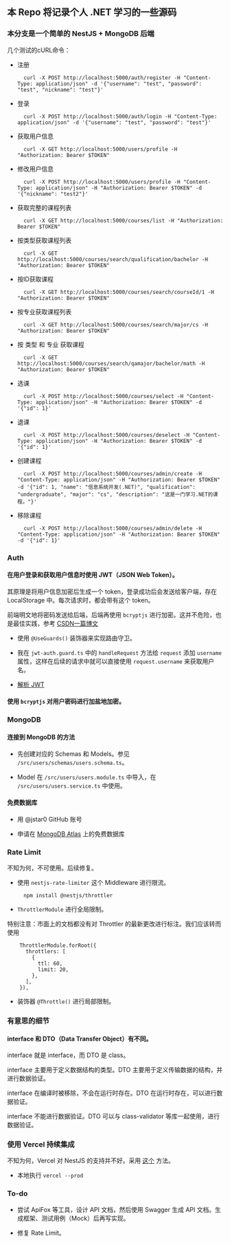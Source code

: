 ## 本 Repo 将记录个人 .NET 学习的一些源码

### 本分支是一个简单的 NestJS + MongoDB 后端

几个测试的cURL命令：

- 注册

        curl -X POST http://localhost:5000/auth/register -H "Content-Type: application/json" -d '{"username": "test", "password": "test", "nickname": "test"}'

- 登录

        curl -X POST http://localhost:5000/auth/login -H "Content-Type: application/json" -d '{"username": "test", "password": "test"}'

- 获取用户信息

        curl -X GET http://localhost:5000/users/profile -H "Authorization: Bearer $TOKEN"

- 修改用户信息

        curl -X POST http://localhost:5000/users/profile -H "Content-Type: application/json" -H "Authorization: Bearer $TOKEN" -d '{"nickname": "test2"}'

- 获取完整的课程列表

        curl -X GET http://localhost:5000/courses/list -H "Authorization: Bearer $TOKEN"

- 按类型获取课程列表

        curl -X GET http://localhost:5000/courses/search/qualification/bachelor -H "Authorization: Bearer $TOKEN"

- 按ID获取课程

        curl -X GET http://localhost:5000/courses/search/courseId/1 -H "Authorization: Bearer $TOKEN"

- 按专业获取课程列表

        curl -X GET http://localhost:5000/courses/search/major/cs -H "Authorization: Bearer $TOKEN"

- 按 类型 和 专业 获取课程

        curl -X GET http://localhost:5000/courses/search/qamajor/bachelor/math -H "Authorization: Bearer $TOKEN"

- 选课

        curl -X POST http://localhost:5000/courses/select -H "Content-Type: application/json" -H "Authorization: Bearer $TOKEN" -d '{"id": 1}'

- 退课

        curl -X POST http://localhost:5000/courses/deselect -H "Content-Type: application/json" -H "Authorization: Bearer $TOKEN" -d '{"id": 1}'


- 创建课程

        curl -X POST http://localhost:5000/courses/admin/create -H "Content-Type: application/json" -H "Authorization: Bearer $TOKEN" -d '{"id": 1, "name": "信息系统开发(.NET)", "qualification": "undergraduate", "major": "cs", "description": "这是一门学习.NET的课程。"}'

- 移除课程

        curl -X POST http://localhost:5000/courses/admin/delete -H "Content-Type: application/json" -H "Authorization: Bearer $TOKEN" -d '{"id": 1}'


### Auth

#### 在用户登录和获取用户信息时使用 JWT（JSON Web Token）。

其原理是将用户信息加密后生成一个 token，登录成功后会发送给客户端，存在 LocalStorage 中。每次请求时，都会带有这个 token。

前端明文地将密码发送给后端，后端再使用 `bcryptjs` 进行加密。这并不危险，也是最佳实践，参考 [CSDN一篇博文](https://blog.csdn.net/sinat_34820292/article/details/113750467)

- 使用 `@UseGuards()` 装饰器来实现路由守卫。

- 我在 `jwt-auth.guard.ts` 中的 `handleRequest` 方法给 `request` 添加 `username` 属性，这样在后续的请求中就可以直接使用 `request.username` 来获取用户名。

- [解析 JWT](https://jwt.io/)

#### 使用 `bcryptjs` 对用户密码进行加盐地加密。

### MongoDB

#### 连接到 MongoDB 的方法

- 先创建对应的 Schemas 和 Models。参见 `/src/users/schemas/users.schema.ts`。

- Model 在 `/src/users/users.module.ts` 中导入，在 `/src/users/users.service.ts` 中使用。

#### 免费数据库

- 用 @jstar0 GitHub 账号

- 申请在 [MongoDB Atlas](cloud.mongodb.com) 上的免费数据库

### Rate Limit

不知为何，不可使用。后续修复。

- 使用 `nestjs-rate-limiter` 这个 Middleware 进行限流。

        npm install @nestjs/throttler

- `ThrottlerModule` 进行全局限制。

特别注意：市面上的文档都没有对 Throttler 的最新更改进行标注。我们应该转而使用

```
    ThrottlerModule.forRoot({
      throttlers: [
        {
          ttl: 60,
          limit: 20,
        },
      ],
    }),
```

- 装饰器 `@Throttle()` 进行局部限制。

### 有意思的细节

#### interface 和 DTO（Data Transfer Object）有不同。

interface 就是 interface，而 DTO 是 class。

interface 主要用于定义数据结构的类型。DTO 主要用于定义传输数据的结构，并进行数据验证。

interface 在编译时被移除，不会在运行时存在。DTO 在运行时存在，可以进行数据验证。

interface 不能进行数据验证。DTO 可以与 class-validator 等库一起使用，进行数据验证。

### 使用 Vercel 持续集成

不知为何，Vercel 对 NestJS 的支持并不好。采用 [这个](https://www.technog.com.br/blog/tips-and-tricks/how-to-deploy-a-nestjs-app-for-free-on-vercel/) 方法。

- 本地执行 `vercel --prod`

### To-do

- 尝试 ApiFox 等工具，设计 API 文档，然后使用 Swagger 生成 API 文档。生成框架、测试用例（Mock）后再写实现。

- 修复 Rate Limit。
